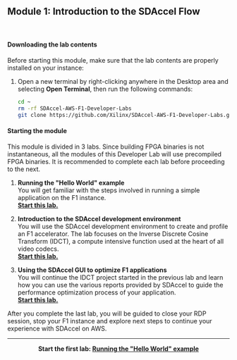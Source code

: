 ## Module 1: Introduction to the SDAccel Flow

<br>

#### Downloading the lab contents

Before starting this module, make sure that the lab contents are properly installed on your instance: 
1. Open a new terminal by right-clicking anywhere in the Desktop area and selecting **Open Terminal**, then run the following commands:
    ```bash  
    cd ~
    rm -rf SDAccel-AWS-F1-Developer-Labs
    git clone https://github.com/Xilinx/SDAccel-AWS-F1-Developer-Labs.git
    ```

#### Starting the module

This module is divided in 3 labs. Since building FPGA binaries is not instantaneous, all the modules of this Developer Lab will use precompiled FPGA binaries. It is recommended to complete each lab before proceeding to the next.

1. **Running the "Hello World" example** \
You will get familiar with the steps involved in running a simple application on the F1 instance. \
[**Start this lab.**](lab_01_helloworld.md)

1. **Introduction to the SDAccel development environment** \
You will use the SDAccel development environment to create and profile an F1 accelerator. The lab focuses on the Inverse Discrete Cosine Transform (IDCT), a compute intensive function used at the heart of all video codecs. \
[**Start this lab.**](lab_02_idct_introduction.md)

1. **Using the SDAccel GUI to optimize F1 applications** \
You will continue the IDCT project started in the previous lab and learn how you can use the various reports provided by SDAccel to guide the performance optimization process of your application. \
[**Start this lab.**](lab_03_idct_optimization.md)

After you complete the last lab, you will be guided to close your RDP session, stop your F1 instance and explore next steps to continue your experience with SDAccel on AWS. 

---------------------------------------

<p align="center"><b>
Start the first lab: <a href="lab_01_helloworld.md">Running the "Hello World" example</a>
</b></p>
